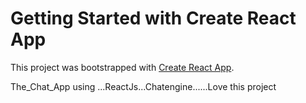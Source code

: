 # Getting Started with Create React App

This project was bootstrapped with [Create React App](https://github.com/facebook/create-react-app).

The_Chat_App using ...ReactJs...Chatengine......Love this project

